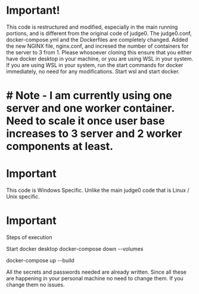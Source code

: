 # Important!

This code is restructured and modified, especially in the main running portions, and is different from the original code of judge0.
The judge0.conf, docker-compose.yml and the Dockerfiles are completely changed.
Added the new NGINX file, nginx.conf, and incresed the number of containers for the server to 3 from 1.
Please whosoever cloning this ensure that you either have docker desktop in your machine, or you are using WSL in your system.
If you are using WSL in your system, run the start commands for docker immediately, no need for any modifications.
Start wsl and start docker.

# # Note - I am currently using one server and one worker container. Need to scale it once user base increases to 3 server and 2 worker components at least. 

# Important

This code is Windows Specific. Unlike the main judge0 code that is Linux / Unix specific.

# Important

Steps of execution

Start docker desktop
docker-compose down --volumes
<!-- Might take a hell lot of time, about 15 mins. Don't stop it -->
docker-compose up --build

All the secrets and passwords needed are already written. Since all these are happening in your personal machine no need to change them. If you change them no issues.
